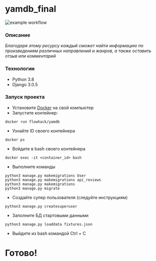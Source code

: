 # yamdb_final

![example workflow](https://github.com/FlowHack/yamdb_final/actions/workflows/yamdb_workflow.yaml/badge.svg)

### Описание
_Благодаря этому ресурсу каждый сможет найти информацию по произведениям различных направлений и жанров, а также оставить отзыв или комментарий_

### Технологии
- Python 3.8
- Django 3.0.5

### Запуск проекта
- Установите [Docker](https://docs.docker.com/engine/install/) на свой компьютер
- Запустите контейнер: 
```
docker run flowhack/yamdb
```
- Узнайте ID своего контейнера
```
docker ps
```
- Войдите в bash своего контейнера 
```
docker exec -it <container_id> bash
```
- Выполните команды
```
python3 manage.py makemigrations User
python3 manage.py makemigrations api_reviews
python3 manage.py makemigrations
python3 manage.py migrate
```
- Создайте супер пользователя (следуйте инструкциям)
```
python3 manage.py createsuperuser
```
- Заполните БД стартовыми данными
```
python3 manage.py loaddata fixtures.json
```
- Выйдите из bash командой Ctrl + C

# Готово!